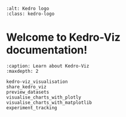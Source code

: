 ```{image} https://raw.githubusercontent.com/kedro-org/kedro/main/static/img/kedro_banner.png
:alt: Kedro logo
:class: kedro-logo
```

# Welcome to Kedro-Viz documentation!

```{toctree}
:caption: Learn about Kedro-Viz
:maxdepth: 2

kedro-viz_visualisation
share_kedro_viz
preview_datasets
visualise_charts_with_plotly
visualise_charts_with_matplotlib
experiment_tracking
```
